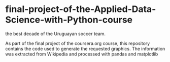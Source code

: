 # final-project-of-the-Applied-Data-Science-with-Python-course
the best decade of the Uruguayan soccer team.

As part of the final project of the coursera.org course, this repository contains the code used to generate the requested graphics. The information was extracted from Wikipedia and processed with pandas and matplotlib

